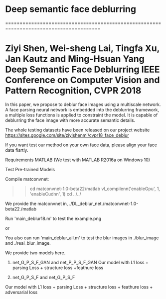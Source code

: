 # Deep semantic face deblurring
=======================================================================================

Ziyi Shen, Wei-sheng Lai, Tingfa Xu, Jan Kautz and Ming-Hsuan Yang 
Deep Semantic Face Deblurring
IEEE Conference on Computer Vision and Pattern Recognition, CVPR 2018
=======================================================================================
In this paper, we propose to deblur face images using a multiscale network. A face parsing neural network is embedded into the deblurring framework, a multiple loss functions is applied to constraint the model. It is capable of deblurring the face image with more accurate semantic details.

The whole testing datasets have been released on our project website
https://sites.google.com/site/ziyishenmi/cvpr18_face_deblur

If you want test our method on your own face data, please align your face data fisrtly.

Requirements 
MATLAB (We test with MATLAB R2016a on Windows 10)


Test Pre-trained Models

Compile matconvnet:
>> cd matconvnet-1.0-beta22/matlab
>> vl_compilenn('enableGpu', 1, 'enableCudnn', 1)
>> cd ../../

We provide the matconvnet in,
./DL_deblur_net./matconvnet-1.0-beta22./matlab


Run  'main_deblur18.m' to test the example.png

or 

You also can run 'main_deblur_all.m' to test the blur images in ./blur_image and ./real_blur_image.




We provide two models here.

1. net_G_P_S_F_GAN and net_P_P_S_F_GAN
Our model with L1 loss + parsing Loss + structure loss +feathure loss

2. net_G_P_S_F and net_G_P_S_F

Our model with L1 loss + parsing Loss + structure loss + feathure loss + adversarial loss